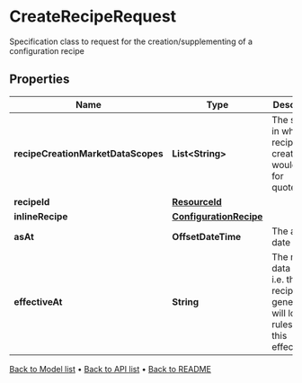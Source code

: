 

# CreateRecipeRequest

Specification class to request for the creation/supplementing of a configuration recipe

## Properties

| Name | Type | Description | Notes |
|------------ | ------------- | ------------- | -------------|
|**recipeCreationMarketDataScopes** | **List&lt;String&gt;** | The scopes in which the recipe creation would look for quotes/data. |  |
|**recipeId** | [**ResourceId**](ResourceId.md) |  |  [optional] |
|**inlineRecipe** | [**ConfigurationRecipe**](ConfigurationRecipe.md) |  |  [optional] |
|**asAt** | **OffsetDateTime** | The asAt date to use |  [optional] |
|**effectiveAt** | **String** | The market data time, i.e. the recipe generated will look for rules with this effectiveAt. |  |



[Back to Model list](../README.md#documentation-for-models) &#8226; [Back to API list](../README.md#documentation-for-api-endpoints) &#8226; [Back to README](../README.md)


